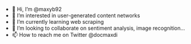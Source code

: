 - 👋 Hi, I’m @maxyb92
- 👀 I’m interested in user-generated content networks
- 🌱 I’m currently learning web scraping
- 💞️ I’m looking to collaborate on sentiment analysis, image recognition...
- 📫 How to reach me on Twitter @docmaxdi

<!---
maxyb92/maxyb92 is a ✨ special ✨ repository because its `README.md` (this file) appears on your GitHub profile.
You can click the Preview link to take a look at your changes.
--->
